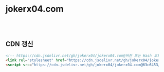 # jokerx04.com
<br /><br />

## CDN 갱신
```html
<!-- https://cdn.jsdelivr.net/gh/jokerx04/jokerx04.com@버전 또는 Hash 코드/파일경로 및 파일명 -->
<link rel="stylesheet" href="https://cdn.jsdelivr.net/gh/jokerx04/jokerx04.com@045977b/css/unify-v2.6.3.css" />
<script src="https://cdn.jsdelivr.net/gh/jokerx04/jokerx04.com@63c6453/js/unify-v2.6.3.js"></script>
```
<br /><br />
